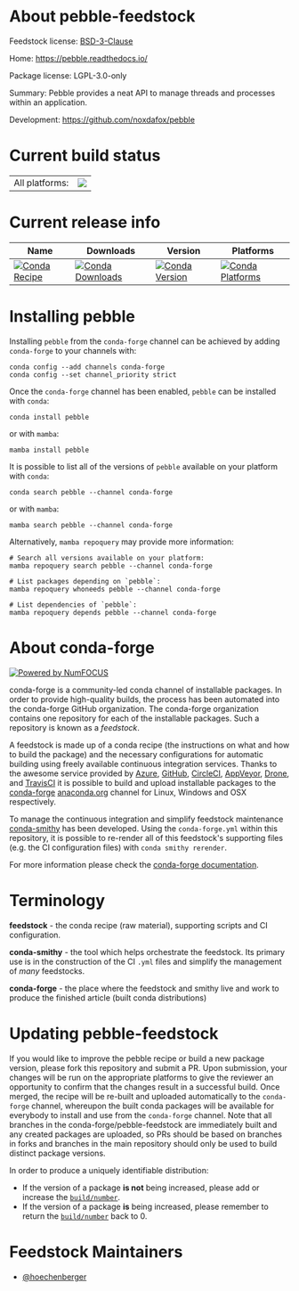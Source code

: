 About pebble-feedstock
======================

Feedstock license: [BSD-3-Clause](https://github.com/conda-forge/pebble-feedstock/blob/main/LICENSE.txt)

Home: https://pebble.readthedocs.io/

Package license: LGPL-3.0-only

Summary: Pebble provides a neat API to manage threads and processes within an application.

Development: https://github.com/noxdafox/pebble

Current build status
====================


<table><tr><td>All platforms:</td>
    <td>
      <a href="https://dev.azure.com/conda-forge/feedstock-builds/_build/latest?definitionId=8978&branchName=main">
        <img src="https://dev.azure.com/conda-forge/feedstock-builds/_apis/build/status/pebble-feedstock?branchName=main">
      </a>
    </td>
  </tr>
</table>

Current release info
====================

| Name | Downloads | Version | Platforms |
| --- | --- | --- | --- |
| [![Conda Recipe](https://img.shields.io/badge/recipe-pebble-green.svg)](https://anaconda.org/conda-forge/pebble) | [![Conda Downloads](https://img.shields.io/conda/dn/conda-forge/pebble.svg)](https://anaconda.org/conda-forge/pebble) | [![Conda Version](https://img.shields.io/conda/vn/conda-forge/pebble.svg)](https://anaconda.org/conda-forge/pebble) | [![Conda Platforms](https://img.shields.io/conda/pn/conda-forge/pebble.svg)](https://anaconda.org/conda-forge/pebble) |

Installing pebble
=================

Installing `pebble` from the `conda-forge` channel can be achieved by adding `conda-forge` to your channels with:

```
conda config --add channels conda-forge
conda config --set channel_priority strict
```

Once the `conda-forge` channel has been enabled, `pebble` can be installed with `conda`:

```
conda install pebble
```

or with `mamba`:

```
mamba install pebble
```

It is possible to list all of the versions of `pebble` available on your platform with `conda`:

```
conda search pebble --channel conda-forge
```

or with `mamba`:

```
mamba search pebble --channel conda-forge
```

Alternatively, `mamba repoquery` may provide more information:

```
# Search all versions available on your platform:
mamba repoquery search pebble --channel conda-forge

# List packages depending on `pebble`:
mamba repoquery whoneeds pebble --channel conda-forge

# List dependencies of `pebble`:
mamba repoquery depends pebble --channel conda-forge
```


About conda-forge
=================

[![Powered by
NumFOCUS](https://img.shields.io/badge/powered%20by-NumFOCUS-orange.svg?style=flat&colorA=E1523D&colorB=007D8A)](https://numfocus.org)

conda-forge is a community-led conda channel of installable packages.
In order to provide high-quality builds, the process has been automated into the
conda-forge GitHub organization. The conda-forge organization contains one repository
for each of the installable packages. Such a repository is known as a *feedstock*.

A feedstock is made up of a conda recipe (the instructions on what and how to build
the package) and the necessary configurations for automatic building using freely
available continuous integration services. Thanks to the awesome service provided by
[Azure](https://azure.microsoft.com/en-us/services/devops/), [GitHub](https://github.com/),
[CircleCI](https://circleci.com/), [AppVeyor](https://www.appveyor.com/),
[Drone](https://cloud.drone.io/welcome), and [TravisCI](https://travis-ci.com/)
it is possible to build and upload installable packages to the
[conda-forge](https://anaconda.org/conda-forge) [anaconda.org](https://anaconda.org/)
channel for Linux, Windows and OSX respectively.

To manage the continuous integration and simplify feedstock maintenance
[conda-smithy](https://github.com/conda-forge/conda-smithy) has been developed.
Using the ``conda-forge.yml`` within this repository, it is possible to re-render all of
this feedstock's supporting files (e.g. the CI configuration files) with ``conda smithy rerender``.

For more information please check the [conda-forge documentation](https://conda-forge.org/docs/).

Terminology
===========

**feedstock** - the conda recipe (raw material), supporting scripts and CI configuration.

**conda-smithy** - the tool which helps orchestrate the feedstock.
                   Its primary use is in the construction of the CI ``.yml`` files
                   and simplify the management of *many* feedstocks.

**conda-forge** - the place where the feedstock and smithy live and work to
                  produce the finished article (built conda distributions)


Updating pebble-feedstock
=========================

If you would like to improve the pebble recipe or build a new
package version, please fork this repository and submit a PR. Upon submission,
your changes will be run on the appropriate platforms to give the reviewer an
opportunity to confirm that the changes result in a successful build. Once
merged, the recipe will be re-built and uploaded automatically to the
`conda-forge` channel, whereupon the built conda packages will be available for
everybody to install and use from the `conda-forge` channel.
Note that all branches in the conda-forge/pebble-feedstock are
immediately built and any created packages are uploaded, so PRs should be based
on branches in forks and branches in the main repository should only be used to
build distinct package versions.

In order to produce a uniquely identifiable distribution:
 * If the version of a package **is not** being increased, please add or increase
   the [``build/number``](https://docs.conda.io/projects/conda-build/en/latest/resources/define-metadata.html#build-number-and-string).
 * If the version of a package **is** being increased, please remember to return
   the [``build/number``](https://docs.conda.io/projects/conda-build/en/latest/resources/define-metadata.html#build-number-and-string)
   back to 0.

Feedstock Maintainers
=====================

* [@hoechenberger](https://github.com/hoechenberger/)

